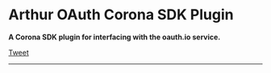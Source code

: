# Arthur OAuth Corona SDK Plugin

__A Corona SDK plugin for interfacing with the oauth.io service.__

<a href="https://twitter.com/share" class="twitter-share-button" data-via="develephant" data-size="large" data-hashtags="arthuroauth">Tweet</a>
<script>!function(d,s,id){var js,fjs=d.getElementsByTagName(s)[0],p=/^http:/.test(d.location)?'http':'https';if(!d.getElementById(id)){js=d.createElement(s);js.id=id;js.src=p+'://platform.twitter.com/widgets.js';fjs.parentNode.insertBefore(js,fjs);}}(document, 'script', 'twitter-wjs');</script>

---
